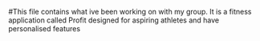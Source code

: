 #This file contains what ive been working on with my group. It is a fitness application called Profit designed for aspiring athletes and have personalised features
